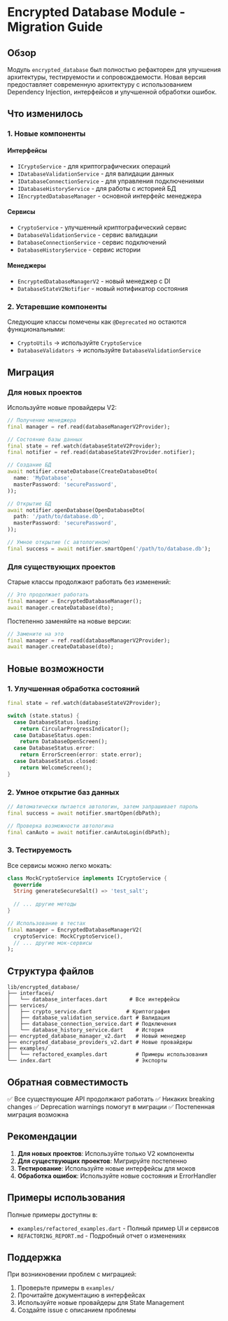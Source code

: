 # Encrypted Database Module - Migration Guide

## Обзор

Модуль `encrypted_database` был полностью рефакторен для улучшения архитектуры, тестируемости и сопровождаемости. Новая версия предоставляет современную архитектуру с использованием Dependency Injection, интерфейсов и улучшенной обработки ошибок.

## Что изменилось

### 1. Новые компоненты

#### Интерфейсы
- `ICryptoService` - для криптографических операций
- `IDatabaseValidationService` - для валидации данных
- `IDatabaseConnectionService` - для управления подключениями
- `IDatabaseHistoryService` - для работы с историей БД
- `IEncryptedDatabaseManager` - основной интерфейс менеджера

#### Сервисы
- `CryptoService` - улучшенный криптографический сервис
- `DatabaseValidationService` - сервис валидации
- `DatabaseConnectionService` - сервис подключений
- `DatabaseHistoryService` - сервис истории

#### Менеджеры
- `EncryptedDatabaseManagerV2` - новый менеджер с DI
- `DatabaseStateV2Notifier` - новый нотификатор состояния

### 2. Устаревшие компоненты

Следующие классы помечены как `@Deprecated` но остаются функциональными:
- `CryptoUtils` → используйте `CryptoService`
- `DatabaseValidators` → используйте `DatabaseValidationService`

## Миграция

### Для новых проектов

Используйте новые провайдеры V2:

```dart
// Получение менеджера
final manager = ref.read(databaseManagerV2Provider);

// Состояние базы данных
final state = ref.watch(databaseStateV2Provider);
final notifier = ref.read(databaseStateV2Provider.notifier);

// Создание БД
await notifier.createDatabase(CreateDatabaseDto(
  name: 'MyDatabase',
  masterPassword: 'securePassword',
));

// Открытие БД
await notifier.openDatabase(OpenDatabaseDto(
  path: '/path/to/database.db',
  masterPassword: 'securePassword',
));

// Умное открытие (с автологином)
final success = await notifier.smartOpen('/path/to/database.db');
```

### Для существующих проектов

Старые классы продолжают работать без изменений:

```dart
// Это продолжает работать
final manager = EncryptedDatabaseManager();
await manager.createDatabase(dto);
```

Постепенно заменяйте на новые версии:

```dart
// Замените на это
final manager = ref.read(databaseManagerV2Provider);
await manager.createDatabase(dto);
```

## Новые возможности

### 1. Улучшенная обработка состояний

```dart
final state = ref.watch(databaseStateV2Provider);

switch (state.status) {
  case DatabaseStatus.loading:
    return CircularProgressIndicator();
  case DatabaseStatus.open:
    return DatabaseOpenScreen();
  case DatabaseStatus.error:
    return ErrorScreen(error: state.error);
  case DatabaseStatus.closed:
    return WelcomeScreen();
}
```

### 2. Умное открытие баз данных

```dart
// Автоматически пытается автологин, затем запрашивает пароль
final success = await notifier.smartOpen(dbPath);

// Проверка возможности автологина
final canAuto = await notifier.canAutoLogin(dbPath);
```

### 3. Тестируемость

Все сервисы можно легко мокать:

```dart
class MockCryptoService implements ICryptoService {
  @override
  String generateSecureSalt() => 'test_salt';
  
  // ... другие методы
}

// Использование в тестах
final manager = EncryptedDatabaseManagerV2(
  cryptoService: MockCryptoService(),
  // ... другие мок-сервисы
);
```

## Структура файлов

```
lib/encrypted_database/
├── interfaces/
│   └── database_interfaces.dart       # Все интерфейсы
├── services/
│   ├── crypto_service.dart           # Криптография
│   ├── database_validation_service.dart # Валидация
│   ├── database_connection_service.dart # Подключения
│   └── database_history_service.dart    # История
├── encrypted_database_manager_v2.dart   # Новый менеджер
├── encrypted_database_providers_v2.dart # Новые провайдеры
├── examples/
│   └── refactored_examples.dart         # Примеры использования
└── index.dart                           # Экспорты
```

## Обратная совместимость

✅ Все существующие API продолжают работать
✅ Никаких breaking changes
✅ Deprecation warnings помогут в миграции
✅ Постепенная миграция возможна

## Рекомендации

1. **Для новых проектов**: Используйте только V2 компоненты
2. **Для существующих проектов**: Мигрируйте постепенно
3. **Тестирование**: Используйте новые интерфейсы для моков
4. **Обработка ошибок**: Используйте новые состояния и ErrorHandler

## Примеры использования

Полные примеры доступны в:
- `examples/refactored_examples.dart` - Полный пример UI и сервисов
- `REFACTORING_REPORT.md` - Подробный отчет о изменениях

## Поддержка

При возникновении проблем с миграцией:
1. Проверьте примеры в `examples/`
2. Прочитайте документацию в интерфейсах
3. Используйте новые провайдеры для State Management
4. Создайте issue с описанием проблемы
